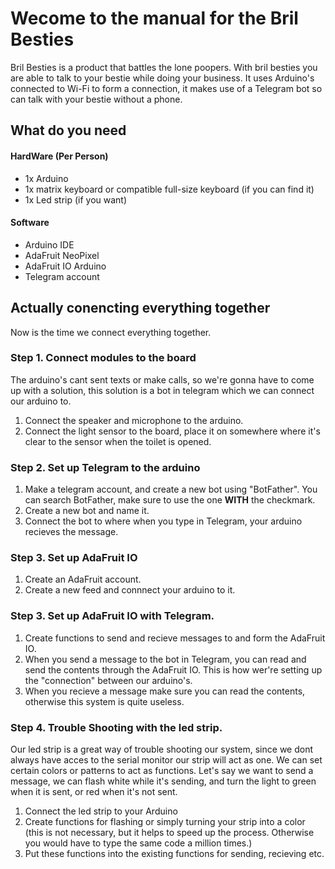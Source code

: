 # Wecome to the manual for the Bril Besties
Bril Besties is a product that battles the lone poopers. With bril besties you are able to talk to your bestie while doing your business.
It uses Arduino's connected to Wi-Fi to form a connection, it makes use of a Telegram bot so can talk with your bestie without a phone.
## What do you need
#### HardWare (Per Person)
- 1x Arduino
- 1x matrix keyboard or compatible full-size keyboard (if you can find it)
- 1x Led strip (if you want)
#### Software
- Arduino IDE
- AdaFruit NeoPixel
- AdaFruit IO Arduino
- Telegram account
## Actually conencting everything together
Now is the time we connect everything together. 
 ### Step 1. Connect modules to the board
 The arduino's cant sent texts or make calls, so we're gonna have to come up with a solution, this solution is a bot in telegram which we can connect our arduino to.
1. Connect the speaker and microphone to the arduino.
2. Connect the light sensor to the board, place it on somewhere where it's clear to the sensor when the toilet is opened.
### Step 2. Set up Telegram to the arduino
1. Make a telegram account, and create a new bot using "BotFather". You can search BotFather, make sure to use the one **WITH** the checkmark.
2. Create a new bot and name it.
3. Connect the bot to where when you type in Telegram, your arduino recieves the message.
### Step 3. Set up AdaFruit IO
1. Create an AdaFruit account.
2. Create a new feed and connnect your arduino to it.
### Step 3. Set up AdaFruit IO with Telegram.
1. Create functions to send and recieve messages to and form the AdaFruit IO.
2. When you send a message to the bot in Telegram, you can read and send the contents through the AdaFruit IO. This is how wer're setting up the "connection" between our arduino's.
3. When you recieve a message make sure you can read the contents, otherwise this system is quite useless.
### Step 4. Trouble Shooting with the led strip.
Our led strip is a great way of trouble shooting our system, since we dont always have acces to the serial monitor our strip will act as one.
We can set certain colors or patterns to act as functions.
Let's say we want to send a message, we can flash white while it's sending, and turn the light to green when it is sent, or red when it's not sent.
1. Connect the led strip to your Arduino
2. Create functions for flashing or simply turning your strip into a color (this is not necessary, but it helps to speed up the process. Otherwise you would have to type the same code a million times.)
3. Put these functions into the existing functions for sending, recieving etc.
